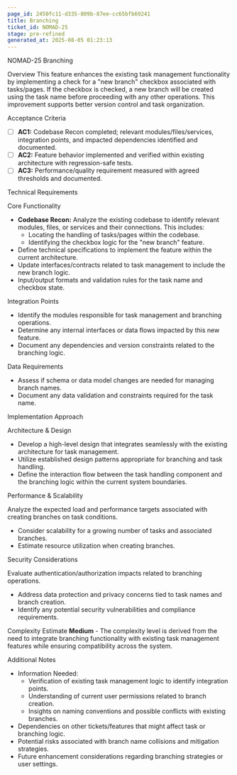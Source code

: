 ```yaml
---
page_id: 2450fc11-d335-809b-87ee-cc65bfb69241
title: Branching
ticket_id: NOMAD-25
stage: pre-refined
generated_at: 2025-08-05 01:23:13
---
```


NOMAD-25 Branching

Overview
This feature enhances the existing task management functionality by implementing a check for a "new branch" checkbox associated with tasks/pages. If the checkbox is checked, a new branch will be created using the task name before proceeding with any other operations. This improvement supports better version control and task organization.

Acceptance Criteria
- [ ] **AC1:** Codebase Recon completed; relevant modules/files/services, integration points, and impacted dependencies identified and documented.
- [ ] **AC2:** Feature behavior implemented and verified within existing architecture with regression-safe tests.
- [ ] **AC3:** Performance/quality requirement measured with agreed thresholds and documented.

Technical Requirements

Core Functionality
- **Codebase Recon:** Analyze the existing codebase to identify relevant modules, files, or services and their connections. This includes:
  - Locating the handling of tasks/pages within the codebase.
  - Identifying the checkbox logic for the "new branch" feature.
- Define technical specifications to implement the feature within the current architecture.
- Update interfaces/contracts related to task management to include the new branch logic.
- Input/output formats and validation rules for the task name and checkbox state.

Integration Points
- Identify the modules responsible for task management and branching operations.
- Determine any internal interfaces or data flows impacted by this new feature.
- Document any dependencies and version constraints related to the branching logic.

Data Requirements
- Assess if schema or data model changes are needed for managing branch names.
- Document any data validation and constraints required for the task name.

Implementation Approach

Architecture & Design
- Develop a high-level design that integrates seamlessly with the existing architecture for task management.
- Utilize established design patterns appropriate for branching and task handling.
- Define the interaction flow between the task handling component and the branching logic within the current system boundaries.

Performance & Scalability

Analyze the expected load and performance targets associated with creating branches on task conditions.
- Consider scalability for a growing number of tasks and associated branches.
- Estimate resource utilization when creating branches.

Security Considerations

Evaluate authentication/authorization impacts related to branching operations.
- Address data protection and privacy concerns tied to task names and branch creation.
- Identify any potential security vulnerabilities and compliance requirements.

Complexity Estimate
**Medium** - The complexity level is derived from the need to integrate branching functionality with existing task management features while ensuring compatibility across the system.

Additional Notes
- Information Needed:
  - Verification of existing task management logic to identify integration points.
  - Understanding of current user permissions related to branch creation.
  - Insights on naming conventions and possible conflicts with existing branches.
- Dependencies on other tickets/features that might affect task or branching logic.
- Potential risks associated with branch name collisions and mitigation strategies.
- Future enhancement considerations regarding branching strategies or user settings.